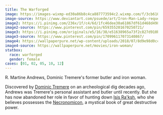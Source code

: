 ```yaml
---
title: The Warforged
image: https://images-wixmp-ed30a86b8c4ca887773594c2.wixmp.com/f/3cb61097-2c60-433f-b68d-4a591572c138/d5zdk3w-82cba232-3516-46e0-8b5f-b197b11d788a.jpg?token=eyJ0eXAiOiJKV1QiLCJhbGciOiJIUzI1NiJ9.eyJzdWIiOiJ1cm46YXBwOjdlMGQxODg5ODIyNjQzNzNhNWYwZDQxNWVhMGQyNmUwIiwiaXNzIjoidXJuOmFwcDo3ZTBkMTg4OTgyMjY0MzczYTVmMGQ0MTVlYTBkMjZlMCIsIm9iaiI6W1t7InBhdGgiOiJcL2ZcLzNjYjYxMDk3LTJjNjAtNDMzZi1iNjhkLTRhNTkxNTcyYzEzOFwvZDV6ZGszdy04MmNiYTIzMi0zNTE2LTQ2ZTAtOGI1Zi1iMTk3YjExZDc4OGEuanBnIn1dXSwiYXVkIjpbInVybjpzZXJ2aWNlOmZpbGUuZG93bmxvYWQiXX0.rIpJ719CWP-ZqYXn9owGHbLmAC3niJGvWbhEiByQspU
image-source: https://www.deviantart.com/psuede/art/Iron-Man-Lady-request-361750028
image2: https://i.pinimg.com/236x/1f/c4/6d/1fc46dee30a61867df61d468d49810ea.jpg
image2-source: https://www.pinterest.com/pin/659355201670250721/
image3: https://i.pinimg.com/originals/e5/16/38/e51638965a73f2c827d910bb5b0de3d1.jpg
image3-source: https://www.pinterest.com/pin/170996117073140867/
image4: https://wallpaperpure.net/wp-content/uploads/2018/07/8d9e98d0cc34a9b671d4ab6b99b620af-1080x1920.jpeg
image4-source: https://wallpaperpure.net/movies/iron-woman/
statbox:
  race: warforged
  gender: female
cases: [01, 02, 05, 10, 12]
---
```


R. Martine Andrews, Dominic Tremere's former butler and iron woman.

Discovered by [Dominic Tremere](../dossiers/dominic-tremere) on an
archeological dig decades ago, Andrews was Tremere's personal assistant and
butler until recently. But she has now abandoned her role in favor of hunting
down [Isis Ra'ksh](../dossiers/isis-raksh), who she believes possesses the
[Necronomicon](../relics/necronomicon), a mystical book of great
destructive power.
